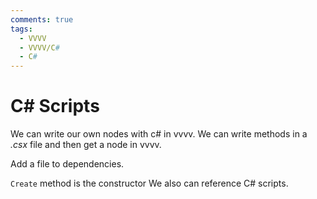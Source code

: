 ```yaml
---
comments: true
tags:
  - VVVV
  - VVVV/C#
  - C#
---
```

# C# Scripts
We can write our own nodes with c# in vvvv.
We can write methods in a *.csx* file and then get a node in vvvv.

Add a file to dependencies. 

`Create` method is the constructor
We also can reference C# scripts. 